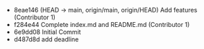 * 8eae146 (HEAD -> main, origin/main, origin/HEAD) Add features (Contributor 1)
* f284e44 Complete index.md and README.md (Contributor 1)
* 6e9dd08 Initial Commit
* d487d8d add deadline
